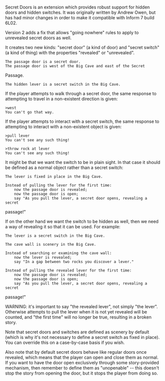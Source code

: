 Secret Doors is an extension which provides robust support for hidden
doors and hidden switches.  It was originally written by Andrew Owen,
but has had minor changes in order to make it compatible with Inform 7 build 6L02.

Version 2 adds a fix that allows "going nowhere" rules to apply to unrevealed secret doors as well.

It creates two new kinds: "secret door" (a
kind of door) and "secret switch" (a kind of thing) with the properties
"revealed" or "unrevealed".

	The passage door is a secret door.
	The passage door is west of the Big Cave and east of the Secret
Passage.

	The hidden lever is a secret switch in the Big Cave.

If the player attempts to walk through a secret door, the same response
to attempting to travel in a non-existent direction is given:

	>west
	You can't go that way.

If the player attempts to interact with a secret switch, the same
response to attempting to interact with a non-existent object is given:

	>pull lever
	You can't see any such thing!

	>throw rock at lever
	You can't see any such thing!

It might be that we want the switch to be in plain sight. In that case
it should be defined as a normal object rather than a secret switch:

	The lever is fixed in place in the Big Cave.

	Instead of pulling the lever for the first time:
		now the passage door is revealed;
		now the passage door is open;
		say "As you pull the lever, a secret door opens, revealing a secret
passage!"

If on the other hand we want the switch to be hidden as well, then we
need a way of revealing it so that it can be used. For example:

	The lever is a secret switch in the Big Cave.

	The cave wall is scenery in the Big Cave.

	Instead of searching or examining the cave wall:
		now the lever is revealed;
		say "In a gap between two rocks you discover a lever."

	Instead of pulling the revealed lever for the first time:
		now the passage door is revealed;
		now the passage door is open;
		say "As you pull the lever, a secret door opens, revealing a secret
passage!"

WARNING: it's important to say "the revealed lever", not simply "the lever".
Otherwise attempts to pull the lever when it is not yet revealed will be counted,
and "the first time" will no longer be true, resulting in a broken story.

Note that secret doors and switches are defined as scenery by default (which is
why it's not necessary to define a secret switch as fixed in place).  You can override
this on a case-by-case basis if you wish.

Also note that by default secret doors behave like regular doors once revealed,
which means that the player can open and close them as normal.
If you want to have the door open exclusively through some story-provided
mechanism, then remember to define them as "unopenable" -- this doesn't
stop the story from opening the door, but it stops the player from doing so.

